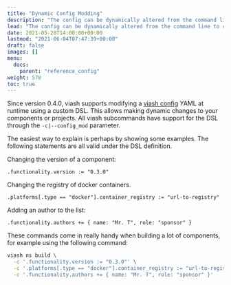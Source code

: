 ```yaml
---
title: "Dynamic Config Modding"
description: "The config can be dynamically altered from the command line to change the component's behaviour during the build-stage."
lead: "The config can be dynamically altered from the command line to change the component's behaviour during the build-stage."
date: 2021-05-28T14:00:00+00:00
lastmod: "2021-06-04T07:47:39+00:00"
draft: false
images: []
menu:
  docs:
    parent: "reference_config"
weight: 570
toc: true
---
```




Since version 0.4.0, viash supports modifying a [viash
config](/docs/reference_config/config/) YAML at runtime using a custom
DSL. This allows making dynamic changes to your components or projects.
All viash subcommands have support for the DSL through the
`-c|--config_mod` parameter.

The easiest way to explain is perhaps by showing some examples. The
following statements are all valid under the DSL definition.

Changing the version of a component:

    .functionality.version := "0.3.0"

Changing the registry of docker containers.

    .platforms[.type == "docker"].container_registry := "url-to-registry"

Adding an author to the list:

    .functionality.authors += { name: "Mr. T", role: "sponsor" }

These commands come in really handy when building a lot of components,
for example using the following command:

``` bash
viash ns build \
  -c '.functionality.version := "0.3.0"' \
  -c '.platforms[.type == "docker"].container_registry := "url-to-registry"' \
  -c '.functionality.authors += { name: "Mr. T", role: "sponsor" }'
```
